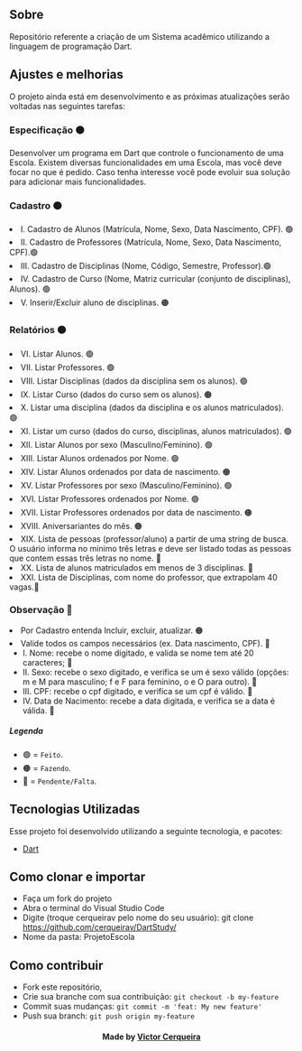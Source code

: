 <a id="about"></a>

## Sobre

   Repositório referente a criação de um Sistema acadêmico utilizando a linguagem de programação Dart.

<a id="features"></a>

## Ajustes e melhorias

O projeto ainda está em desenvolvimento e as próximas atualizações serão voltadas nas seguintes tarefas:

<h3> Especificação 🟠</h3>
     <p>  Desenvolver um programa em Dart que controle o funcionamento de uma Escola. Existem diversas funcionalidades em uma Escola, mas você deve focar no que é pedido. Caso tenha interesse você pode evoluir sua solução para adicionar mais funcionalidades. 
	<h3> Cadastro 🟠</h3>
       	<li> I. Cadastro de Alunos (Matrícula, Nome, Sexo, Data Nascimento, CPF). 🟢
        <li> II. Cadastro de Professores (Matrícula, Nome, Sexo, Data Nascimento, CPF).🟢
        <li> III. Cadastro de Disciplinas (Nome, Código, Semestre, Professor).🟢
	<li> IV. Cadastro de Curso (Nome, Matriz curricular (conjunto de disciplinas), Alunos). 🟢 
	<li> V. Inserir/Excluir aluno de disciplinas. 🟠
	<h3> Relatórios 🟠</h3>
	<li> VI. Listar Alunos. 🟢
        <li> VII. Listar Professores. 🟢
        <li> VIII. Listar Disciplinas (dados da disciplina sem os alunos). 🟢
	<li> IX. Listar Curso (dados do curso sem os alunos). 🟠
        <li> X. Listar uma disciplina (dados da disciplina e os alunos matriculados). 🟢
	<li> XI. Listar um curso (dados do curso, disciplinas, alunos matriculados). 🟢
        <li> XII. Listar Alunos por sexo (Masculino/Feminino). 🟢
        <li> XIII. Listar Alunos ordenados por Nome. 🟢
        <li> XIV. Listar Alunos ordenados por data de nascimento. 🟠
        <li> XV. Listar Professores por sexo (Masculino/Feminino). 🟢
        <li> XVI. Listar Professores ordenados por Nome. 🟢
        <li> XVII. Listar Professores ordenados por data de nascimento. 🟠
	<li> XVIII. Aniversariantes do mês. 🟠
	<li> XIX. Lista de pessoas (professor/aluno) a partir de uma string de busca. O usuário informa no mínimo três letras e deve ser listado todas as pessoas que contem essas três letras no nome. 🔴
	<li> XX. Lista de alunos matriculados em menos de 3 disciplinas. 🔴
	<li> XXI. Lista de Disciplinas, com nome do professor, que extrapolam 40 vagas.🔴
		

<h3> Observação 🔴</h3>
  	<li> Por Cadastro entenda Incluir, excluir, atualizar. 🟠
	<li> Valide todos os campos necessários (ex. Data nascimento, CPF). 🔴
	<ul>
                <li> I.   Nome: recebe o nome digitado, e valida se nome tem até 20 caracteres; 🔴
                <li> II.  Sexo: recebe o sexo digitado, e verifica se um é sexo válido (opções: m e M para masculino; f e F para feminino, o e O para outro). 🔴
                <li> III. CPF: recebe o cpf digitado, e verifica se um cpf é válido. 🔴
                <li> IV.  Data de Nacimento: recebe a data digitada, e verifica se a data é válida. 🔴
        </ul>		


##### Legenda
- 🟢 = `Feito`.
- 🟠 = `Fazendo`.
- 🔴 = `Pendente/Falta`.

<a id="technologies-used"></a>

## Tecnologias Utilizadas

Esse projeto foi desenvolvido utilizando a seguinte tecnologia, e pacotes:

- [Dart](https://dart.dev/)

<a id="how-to-use"></a>

## Como clonar e importar

- Faça um fork do projeto
- Abra o terminal do Visual Studio Code
- Digite (troque cerqueirav pelo nome do seu usuário): git clone https://github.com/cerqueirav/DartStudy/
- Nome da pasta: ProjetoEscola

<a id="how-to-contribute"></a>

## Como contribuir

- Fork este repositório,
- Crie sua branche com sua contribuição: `git checkout -b my-feature`
- Commit suas mudanças: `git commit -m 'feat: My new feature' `
- Push sua branch: `git push origin my-feature`

<h4 align="center">
    Made by <a href="https://github.com/cerqueirav" target="_blank">Victor Cerqueira</a>
</h4>
